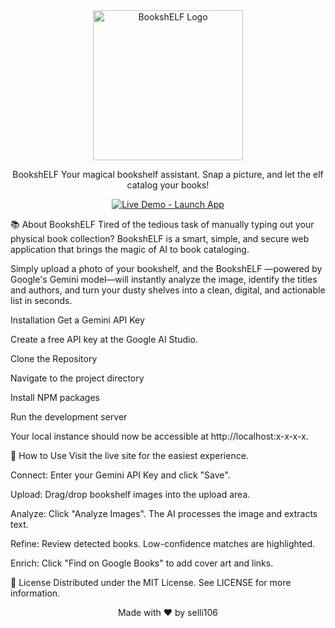 <div align="center">
<img src="https://raw.githubusercontent.com/selli106/BookshELF/main/src/assets/Gemini_Generated_Image_op3vexop3vexop3v.png" alt="BookshELF Logo" width="240" />

BookshELF
Your magical bookshelf assistant. Snap a picture, and let the elf catalog your books!

<a href="https://selli106.github.io/BookshELF/" target="_blank" rel="noopener noreferrer">
  <img 
    src="https://img.shields.io/badge/Live%20Demo-Launch%20App%20%E2%9C%A8-brightgreen?style=for-the-badge&logo=github" 
    alt="Live Demo - Launch App" 
  />
</a>

</div>

📚 About BookshELF
Tired of the tedious task of manually typing out your physical book collection? BookshELF is a smart, simple, and secure web application that brings the magic of AI to book cataloging.

Simply upload a photo of your bookshelf, and the BookshELF —powered by Google's Gemini model—will instantly analyze the image, identify the titles and authors, and turn your dusty shelves into a clean, digital, and actionable list in seconds.

Installation
Get a Gemini API Key

Create a free API key at the Google AI Studio.

Clone the Repository

Navigate to the project directory

Install NPM packages

Run the development server

Your local instance should now be accessible at http://localhost:x-x-x-x.

📖 How to Use
Visit the live site for the easiest experience.

Connect: Enter your Gemini API Key and click "Save".

Upload: Drag/drop bookshelf images into the upload area.

Analyze: Click "Analyze Images". The AI processes the image and extracts text.

Refine: Review detected books. Low-confidence matches are highlighted.

Enrich: Click "Find on Google Books" to add cover art and links.

📄 License
Distributed under the MIT License. See LICENSE for more information.

<div align="center">
Made with ❤️ by selli106
</div>
